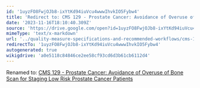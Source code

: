 ```yaml
---
id: '1uyzFO8FwjOJb8-ixYtKd94iuVcu4wwwIhvkIO5Fybw4'
title: 'Redirect to: CMS 129 - Prostate Cancer: Avoidance of Overuse of Bone Scan for Staging Low Risk Prostate Cancer Patients'
date: '2023-11-16T18:10:40.309Z'
source: 'https://drive.google.com/open?id=1uyzFO8FwjOJb8-ixYtKd94iuVcu4wwwIhvkIO5Fybw4'
mimeType: 'text/x-markdown'
url: '../quality-measure-specifications-and-recommended-workflows/cms-129-prostate-cancer-avoidance-of-overuse-of-bone-scan-for-staging-low-risk-prostate-cancer-patients.md'
redirectTo: '1uyzFO8FwjOJb8-ixYtKd94iuVcu4wwwIhvkIO5Fybw4'
autogenerated: true
wikigdrive: 'a0e5118c84846ce2ee58cf93cd6d3b61cb6112d4'
---
```

Renamed to: [CMS 129 - Prostate Cancer: Avoidance of Overuse of Bone Scan for Staging Low Risk Prostate Cancer Patients](../quality-measure-specifications-and-recommended-workflows/cms-129-prostate-cancer-avoidance-of-overuse-of-bone-scan-for-staging-low-risk-prostate-cancer-patients.md)
